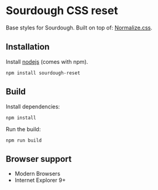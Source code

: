 # Sourdough CSS reset

Base styles for Sourdough. Built on top of:
[Normalize.css](https://github.com/necolas/normalize.css).

## Installation

Install [nodejs](http://nodejs.org) (comes with npm).

```
npm install sourdough-reset
```

## Build

Install dependencies:
```
npm install
```

Run the build:
```
npm run build
```

## Browser support

* Modern Browsers
* Internet Explorer 9+
